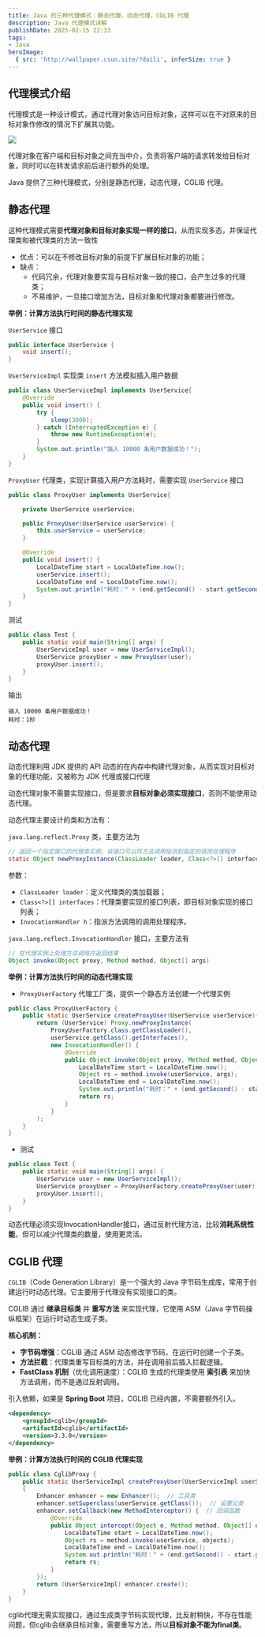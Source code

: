 ```yaml
---
title: Java 的三种代理模式：静态代理，动态代理，CGLIB 代理
description: Java 代理模式详解
publishDate: 2025-02-15 22:33
tags:
- Java
heroImage:
  { src: 'http://wallpaper.csun.site/?daili', inferSize: true }
---
```


## 代理模式介绍

代理模式是一种设计模式，通过代理对象访问目标对象，这样可以在不对原来的目标对象作修改的情况下扩展其功能。

![](https://5a352de.webp.li/2025/02/1a37556b2684798871f47abd952c9959.png)

代理对象在客户端和目标对象之间充当中介，负责将客户端的请求转发给目标对象，同时可以在转发请求前后进行额外的处理。

Java 提供了三种代理模式，分别是静态代理，动态代理，CGLIB 代理。

## 静态代理

这种代理模式需要**代理对象和目标对象实现一样的接口**，从而实现多态，并保证代理类和被代理类的方法一致性

* 优点：可以在不修改目标对象的前提下扩展目标对象的功能；
* 缺点：
  * 代码冗余，代理对象要实现与目标对象一致的接口，会产生过多的代理类；
  * 不易维护，一旦接口增加方法，目标对象和代理对象都要进行修改。

**举例：计算方法执行时间的静态代理实现**

`UserService` 接口

```java
public interface UserService {
    void insert();
}
```

`UserServiceImpl` 实现类  `insert` 方法模拟插入用户数据

```java
public class UserServiceImpl implements UserService{
    @Override
    public void insert() {
        try {
            sleep(3000);
        } catch (InterruptedException e) {
            throw new RuntimeException(e);
        }
        System.out.println("插入 10000 条用户数据成功！");
    }
}
```

`ProxyUser` 代理类，实现计算插入用户方法耗时，需要实现 `UserService` 接口

```java
public class ProxyUser implements UserService{

    private UserService userService;

    public ProxyUser(UserService userService) {
        this.userService = userService;
    }

    @Override
    public void insert() {
        LocalDateTime start = LocalDateTime.now();
        userService.insert();
        LocalDateTime end = LocalDateTime.now();
        System.out.println("耗时：" + (end.getSecond() - start.getSecond()) + "秒");
    }
}
```

测试

```java
public class Test {
    public static void main(String[] args) {
        UserServiceImpl user = new UserServiceImpl();
        UserService proxyUser = new ProxyUser(user);
        proxyUser.insert();
    }
}
```

输出

```
插入 10000 条用户数据成功！
耗时：1秒
```

## 动态代理

动态代理利用 JDK 提供的 API 动态的在内存中构建代理对象，从而实现对目标对象的代理功能，又被称为 JDK 代理或接口代理

动态代理对象不需要实现接口，但是要求**目标对象必须实现接口**，否则不能使用动态代理。

动态代理主要设计的类和方法有：

`java.lang.reflect.Proxy` 类，主要方法为

```java
// 返回一个指定接口的代理类实例，该接口可以将方法调用指派到指定的调用处理程序
static Object newProxyInstance(ClassLoader loader, Class<?>[] interfaces, InvocationHandler h) 
```

参数：

* `ClassLoader loader`：定义代理类的类加载器；
* `Class<?>[] interfaces`：代理类要实现的接口列表，即目标对象实现的接口列表；
* `InvocationHandler h`：指派方法调用的调用处理程序。

`java.lang.reflect.InvocationHandler` 接口，主要方法有

```java
// 在代理实例上处理方法调用并返回结果
Object invoke(Object proxy, Method method, Object[] args) 
```

**举例：计算方法执行时间的动态代理实现**

* `ProxyUserFactory` 代理工厂类，提供一个静态方法创建一个代理实例

```java
public class ProxyUserFactory {
    public static UserService createProxyUser(UserService userService){
        return (UserService) Proxy.newProxyInstance(
            ProxyUserFactory.class.getClassLoader(),
            userService.getClass().getInterfaces(),
            new InvocationHandler() {
                @Override
                public Object invoke(Object proxy, Method method, Object[] args) throws Throwable {
                    LocalDateTime start = LocalDateTime.now();
                    Object rs = method.invoke(userService, args);
                    LocalDateTime end = LocalDateTime.now();
                    System.out.println("耗时：" + (end.getSecond() - start.getSecond()) + "秒");
                    return rs;
                }
            }
        );
    }
}
```

* 测试

```java
public class Test {
    public static void main(String[] args) {
        UserService user = new UserServiceImpl();
        UserService proxyUser = ProxyUserFactory.createProxyUser(user);
        proxyUser.insert();
    }
}
```

动态代理必须实现InvocationHandler接口，通过反射代理方法，比较**消耗系统性能**，但可以减少代理类的数量，使用更灵活。

##  CGLIB 代理

`CGLIB`（Code Generation Library）是一个强大的 Java 字节码生成库，常用于创建运行时动态代理。它主要用于代理没有实现接口的类。

CGLIB 通过 **继承目标类** 并 **重写方法** 来实现代理，它使用 ASM（Java 字节码操纵框架）在运行时动态生成子类。

**核心机制：**

- **字节码增强**：CGLIB 通过 ASM 动态修改字节码，在运行时创建一个子类。
- **方法拦截**：代理类重写目标类的方法，并在调用前后插入拦截逻辑。
- **FastClass 机制**（优化调用速度）：CGLIB 生成的代理类使用 **索引表** 来加快方法调用，而不是通过反射调用。

引入依赖，如果是 **Spring Boot** 项目，CGLIB 已经内置，不需要额外引入。

```xml
<dependency>
    <groupId>cglib</groupId>
    <artifactId>cglib</artifactId>
    <version>3.3.0</version>
</dependency>
```

**举例：计算方法执行时间的 CGLIB 代理实现**

```java
public class CglibProxy {
    public static UserServiceImpl createProxyUser(UserServiceImpl userService)
    {
        Enhancer enhancer = new Enhancer();  // 工具类
        enhancer.setSuperclass(userService.getClass());  // 设置父类
        enhancer.setCallback(new MethodInterceptor() {  // 回调函数
            @Override
            public Object intercept(Object o, Method method, Object[] objects, MethodProxy methodProxy) throws Throwable {
                LocalDateTime start = LocalDateTime.now();
                Object rs = method.invoke(userService, objects);
                LocalDateTime end = LocalDateTime.now();
                System.out.println("耗时：" + (end.getSecond() - start.getSecond()) + "秒");
                return rs;
            }
        });
        return (UserServiceImpl) enhancer.create();
    }
}
```

cglib代理无需实现接口，通过生成类字节码实现代理，比反射稍快，不存在性能问题，但cglib会继承目标对象，需要重写方法，所以**目标对象不能为final类**。